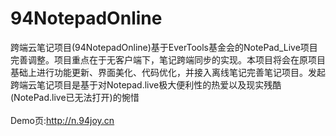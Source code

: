 # 94NotepadOnline
跨端云笔记项目(94NotepadOnline)基于EverTools基金会的NotePad_Live项目完善调整。项目重点在于无客户端下，笔记跨端同步的实现。本项目将会在原项目基础上进行功能更新、界面美化、代码优化，并接入离线笔记完善笔记项目。发起跨端云笔记项目是基于对Notepad.live极大便利性的热爱以及现实残酷(NotePad.live已无法打开)的惋惜<br><br>
Demo页:http://n.94joy.cn
